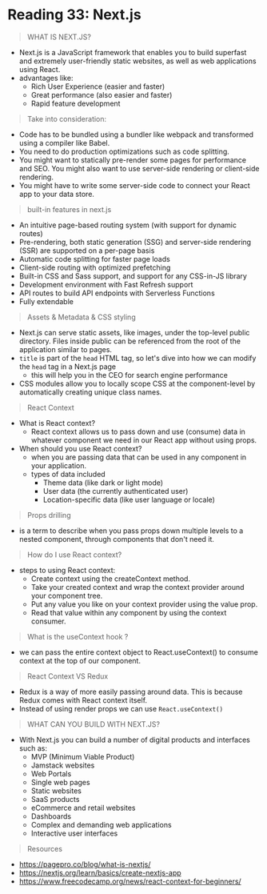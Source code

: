 # Reading 33: Next.js 

> WHAT IS NEXT.JS?
- Next.js is a JavaScript framework that enables you to build superfast and extremely user-friendly static websites, as well as web applications using React.
- advantages like:
  - Rich User Experience (easier and faster)
  - Great performance (also easier and faster)
  - Rapid feature development

    

> Take into consideration: 
- Code has to be bundled using a bundler like webpack and transformed using a compiler like Babel.
- You need to do production optimizations such as code splitting.
- You might want to statically pre-render some pages for performance and SEO. You might also want to use server-side rendering or client-side rendering.
- You might have to write some server-side code to connect your React app to your data store.



> built-in features in next.js 
- An intuitive page-based routing system (with support for dynamic routes)
- Pre-rendering, both static generation (SSG) and server-side rendering (SSR) are supported on a per-page basis
- Automatic code splitting for faster page loads
- Client-side routing with optimized prefetching
- Built-in CSS and Sass support, and support for any CSS-in-JS library
- Development environment with Fast Refresh support
- API routes to build API endpoints with Serverless Functions
- Fully extendable
 


> Assets & Metadata & CSS styling 
- Next.js can serve static assets, like images, under the top-level public directory. Files inside public can be referenced from the root of the application similar to pages.
- `title` is part of the `head` HTML tag, so let's dive into how we can modify the `head` tag in a Next.js page 
  - this will help you in the CEO for search engine performance
- CSS modules allow you to locally scope CSS at the component-level by automatically creating unique class names.



> React Context 
- What is React context? 
  - React context allows us to pass down and use (consume) data in whatever component we need in our React app without using props.
- When should you use React context? 
  - when you are passing data that can be used in any component in your application.
  - types of data included 
    - Theme data (like dark or light mode)
    - User data (the currently authenticated user)
    - Location-specific data (like user language or locale)



> Props drilling
- is a term to describe when you pass props down multiple levels to a nested component, through components that don't need it.



> How do I use React context? 
- steps to using React context: 
  - Create context using the createContext method.
  - Take your created context and wrap the context provider around your component tree.
  - Put any value you like on your context provider using the value prop.
  - Read that value within any component by using the context consumer.



> What is the useContext hook ? 
- we can pass the entire context object to React.useContext() to consume context at the top of our component.



> React Context VS Redux 
- Redux is a way of more easily passing around data. This is because Redux comes with React context itself. 
- Instead of using render props we can use `React.useContext()`


> WHAT CAN YOU BUILD WITH NEXT.JS?
- With Next.js you can build a number of digital products and interfaces such as:
  - MVP (Minimum Viable Product)
  - Jamstack websites
  - Web Portals
  - Single web pages
  - Static websites
  - SaaS products
  - eCommerce and retail websites
  - Dashboards
  - Complex and demanding web applications
  - Interactive user interfaces


> Resources 
- https://pagepro.co/blog/what-is-nextjs/
- https://nextjs.org/learn/basics/create-nextjs-app
- https://www.freecodecamp.org/news/react-context-for-beginners/

